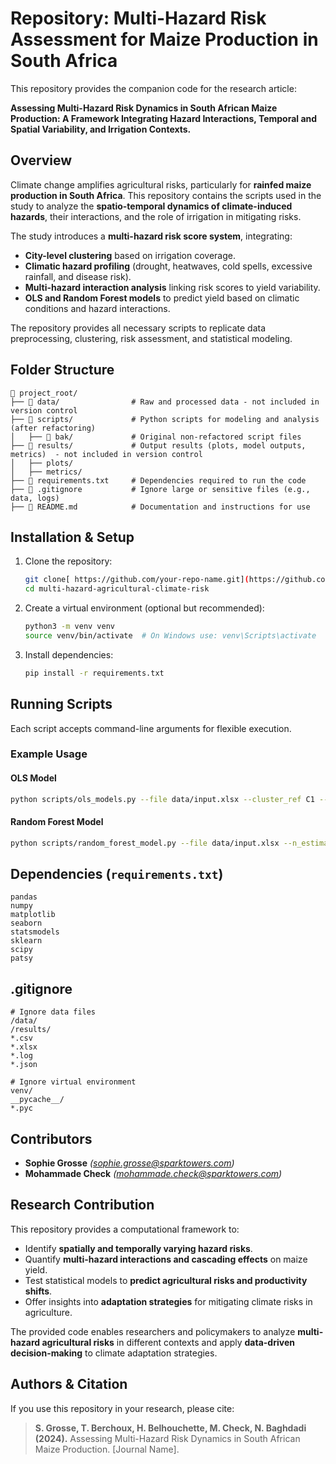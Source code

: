 # Repository: Multi-Hazard Risk Assessment for Maize Production in South Africa

This repository provides the companion code for the research article:

**Assessing Multi-Hazard Risk Dynamics in South African Maize Production: A Framework Integrating Hazard Interactions, Temporal and Spatial Variability, and Irrigation Contexts.**

## **Overview**
Climate change amplifies agricultural risks, particularly for **rainfed maize production in South Africa**. This repository contains the scripts used in the study to analyze the **spatio-temporal dynamics of climate-induced hazards**, their interactions, and the role of irrigation in mitigating risks. 

The study introduces a **multi-hazard risk score system**, integrating:
- **City-level clustering** based on irrigation coverage.
- **Climatic hazard profiling** (drought, heatwaves, cold spells, excessive rainfall, and disease risk).
- **Multi-hazard interaction analysis** linking risk scores to yield variability.
- **OLS and Random Forest models** to predict yield based on climatic conditions and hazard interactions.

The repository provides all necessary scripts to replicate data preprocessing, clustering, risk assessment, and statistical modeling.

## **Folder Structure**
```
📂 project_root/
├── 📂 data/                # Raw and processed data - not included in version control
├── 📂 scripts/             # Python scripts for modeling and analysis (after refactoring)
│   ├── 📂 bak/             # Original non-refactored script files
├── 📂 results/             # Output results (plots, model outputs, metrics)  - not included in version control
│   ├── plots/
│   ├── metrics/
├── 📜 requirements.txt     # Dependencies required to run the code
├── 📜 .gitignore           # Ignore large or sensitive files (e.g., data, logs)
├── 📜 README.md            # Documentation and instructions for use
```

## **Installation & Setup**

1. Clone the repository:
   ```bash
   git clone[ https://github.com/your-repo-name.git](https://github.com/Spark-Towers/multi-hazard-agricultural-climate-risk.git)
   cd multi-hazard-agricultural-climate-risk
   ```
2. Create a virtual environment (optional but recommended):
   ```bash
   python3 -m venv venv
   source venv/bin/activate  # On Windows use: venv\Scripts\activate
   ```
3. Install dependencies:
   ```bash
   pip install -r requirements.txt
   ```

## **Running Scripts**
Each script accepts command-line arguments for flexible execution.

### **Example Usage**
#### **OLS Model**
```bash
python scripts/ols_models.py --file data/input.xlsx --cluster_ref C1 --cv_splits 5
```
#### **Random Forest Model**
```bash
python scripts/random_forest_model.py --file data/input.xlsx --n_estimators 100
```

## **Dependencies** (`requirements.txt`)
```
pandas
numpy
matplotlib
seaborn
statsmodels
sklearn
scipy
patsy
```

## **.gitignore**
```
# Ignore data files
/data/
/results/
*.csv
*.xlsx
*.log
*.json

# Ignore virtual environment
venv/
__pycache__/
*.pyc
```

## **Contributors**
- **Sophie Grosse** *(sophie.grosse@sparktowers.com)*
- **Mohammade Check** *(mohammade.check@sparktowers.com)*

## **Research Contribution**
This repository provides a computational framework to:
- Identify **spatially and temporally varying hazard risks**.
- Quantify **multi-hazard interactions and cascading effects** on maize yield.
- Test statistical models to **predict agricultural risks and productivity shifts**.
- Offer insights into **adaptation strategies** for mitigating climate risks in agriculture.

The provided code enables researchers and policymakers to analyze **multi-hazard agricultural risks** in different contexts and apply **data-driven decision-making** to climate adaptation strategies.

## **Authors & Citation**
If you use this repository in your research, please cite:
> **S. Grosse, T. Berchoux, H. Belhouchette, M. Check, N. Baghdadi (2024).** Assessing Multi-Hazard Risk Dynamics in South African Maize Production. [Journal Name].
